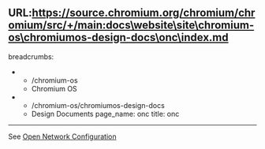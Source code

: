 URL:https://source.chromium.org/chromium/chromium/src/+/main:docs\website\site\chromium-os\chromiumos-design-docs\onc\index.md
---
breadcrumbs:
- - /chromium-os
  - Chromium OS
- - /chromium-os/chromiumos-design-docs
  - Design Documents
page_name: onc
title: onc
---

See [Open Network
Configuration](/chromium-os/chromiumos-design-docs/open-network-configuration)
